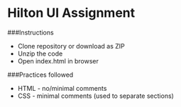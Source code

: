 # Hilton UI Assignment

###Instructions
- Clone repository or download as ZIP
- Unzip the code
- Open index.html in browser

###Practices followed
- HTML - no/minimal comments
- CSS - minimal comments (used to separate sections)
